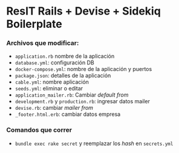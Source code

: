 # ResIT Rails + Devise + Sidekiq Boilerplate
### Archivos que modificar:
- `application.rb` nombre de la aplicación
- `database.yml`: configuración DB
- `docker-compose.yml`: nombre de la aplicación y puertos
- `package.json`: detalles de la aplicación
- `cable.yml`: nombre aplicación
- `seeds.yml`: eliminar o editar
- `application_mailer.rb`: Cambiar _default from_ 
- `development.rb` y `production.rb`: ingresar datos mailer
- `devise.rb`: cambiar _mailer from_
- `_footer.html.erb`: cambiar datos empresa
### Comandos que correr
- `bundle exec rake secret` y reemplazar los _hash_ en `secrets.yml`